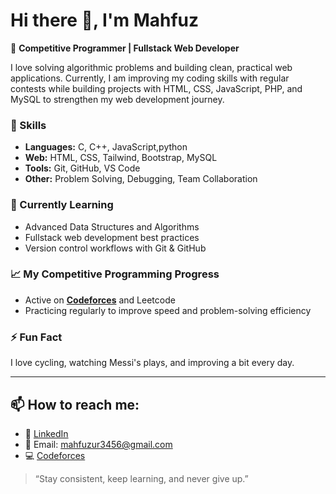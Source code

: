 # Hi there 👋, I'm Mahfuz

🎯 **Competitive Programmer | Fullstack Web Developer**

I love solving algorithmic problems and building clean, practical web applications. Currently, I am improving my coding skills with regular contests while building projects with HTML, CSS, JavaScript, PHP, and MySQL to strengthen my web development journey.

### 🚀 Skills
- **Languages:** C, C++, JavaScript,python
- **Web:** HTML, CSS, Tailwind, Bootstrap, MySQL
- **Tools:** Git, GitHub, VS Code
- **Other:** Problem Solving, Debugging, Team Collaboration

### 🌱 Currently Learning
- Advanced Data Structures and Algorithms
- Fullstack web development best practices
- Version control workflows with Git & GitHub

### 📈 My Competitive Programming Progress
- Active on **[Codeforces](https://codeforces.com/profile/_Mahfuz)** and Leetcode
- Practicing regularly to improve speed and problem-solving efficiency

### ⚡ Fun Fact
I love cycling, watching Messi's plays, and improving a bit every day.

---

## 📫 How to reach me:
- 💼 [LinkedIn](https://www.linkedin.com/in/md-mahfuz-1b0077283/)
- 📧 Email: mahfuzur3456@gmail.com
- 💻 [Codeforces](https://codeforces.com/profile/_Mahfuz)



> “Stay consistent, keep learning, and never give up.”

